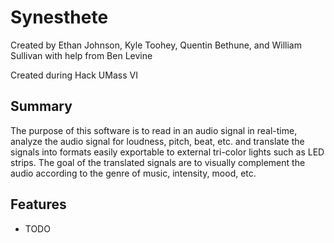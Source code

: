 # Synesthete
Created by Ethan Johnson, Kyle Toohey, Quentin Bethune, and William Sullivan with help from Ben Levine

Created during Hack UMass VI

## Summary
The purpose of this software is to read in an audio signal in real-time, analyze the audio signal for loudness, pitch, beat, etc. and translate the signals into formats easily exportable to external tri-color lights such as LED strips.  The goal of the translated signals are to visually complement the audio according to the genre of music, intensity, mood, etc.

## Features
* TODO
